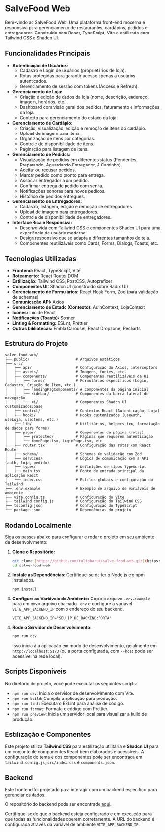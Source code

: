 # SalveFood Web

Bem-vindo ao SalveFood Web! Uma plataforma front-end moderna e responsiva para gerenciamento de restaurantes, cardápios, pedidos e entregadores. Construído com React, TypeScript, Vite e estilizado com Tailwind CSS e Shadcn UI.

## Funcionalidades Principais

* **Autenticação de Usuários:**
    * Cadastro e Login de usuários (proprietários de loja).
    * Rotas protegidas para garantir acesso apenas a usuários autenticados.
    * Gerenciamento de sessão com tokens (Access e Refresh).
* **Gerenciamento de Loja:**
    * Criação e edição de dados da loja (nome, descrição, endereço, imagem, horários, etc.).
    * Dashboard com visão geral dos pedidos, faturamento e informações da loja.
    * Contexto para gerenciamento do estado da loja.
* **Gerenciamento de Cardápio:**
    * Criação, visualização, edição e remoção de itens do cardápio.
    * Upload de imagem para itens.
    * Organização de itens por categorias.
    * Controle de disponibilidade de itens.
    * Paginação para listagem de itens.
* **Gerenciamento de Pedidos:**
    * Visualização de pedidos em diferentes status (Pendentes, Preparando, Aguardando Entregador, A Caminho).
    * Aceitar ou recusar pedidos.
    * Marcar pedido como pronto para entrega.
    * Associar entregador a um pedido.
    * Confirmar entrega de pedido com senha.
    * Notificações sonoras para novos pedidos.
    * Histórico de pedidos entregues.
* **Gerenciamento de Entregadores:**
    * Cadastro, listagem, edição e remoção de entregadores.
    * Upload de imagem para entregadores.
    * Controle de disponibilidade de entregadores.
* **Interface Rica e Responsiva:**
    * Desenvolvida com Tailwind CSS e componentes Shadcn UI para uma experiência de usuário moderna.
    * Design responsivo que se adapta a diferentes tamanhos de tela.
    * Componentes reutilizáveis como Cards, Forms, Dialogs, Toasts, etc.

## Tecnologias Utilizadas

* **Frontend:** React, TypeScript, Vite
* **Roteamento:** React Router DOM
* **Estilização:** Tailwind CSS, PostCSS, Autoprefixer
* **Componentes UI:** Shadcn UI (construído sobre Radix UI)
* **Gerenciamento de Formulários:** React Hook Form, Zod (para validação de schemas)
* **Comunicação API:** Axios
* **Gerenciamento de Estado (Contexto):** AuthContext, LojaContext
* **Ícones:** Lucide React
* **Notificações (Toasts):** Sonner
* **Linting & Formatting:** ESLint, Prettier
* **Outras bibliotecas:** Embla Carousel, React Dropzone, Recharts

## Estrutura do Projeto

```text
salve-food-web/
├── public/                     # Arquivos estáticos
├── src/
│   ├── api/                    # Configuração do Axios, interceptors
│   ├── assets/                 # Imagens, fontes, etc.
│   ├── components/             # Componentes reutilizáveis da UI
│   │   ├── forms/              # Formulários específicos (Login, Cadastro, Criação de Item, etc.)
│   │   ├── landingPagComponents/ # Componentes da página inicial
│   │   ├── sidebar/            # Componentes da barra lateral de navegação
│   │   └── ui/                 # Componentes Shadcn UI customizados/base
│   ├── context/                # Contextos React (Autenticação, Loja)
│   ├── hooks/                  # Hooks customizados (useAuth, useLoja, useItems, etc.)
│   ├── lib/                    # Utilitários, helpers (cn, formatação de dados para forms)
│   ├── pages/                  # Componentes de página (rotas)
│   │   ├── protected/          # Páginas que requerem autenticação
│   │   └── HomePage.tsx, LoginPage.tsx, etc.
│   ├── router.tsx              # Configuração das rotas com React Router
│   ├── schema/                 # Schemas de validação com Zod
│   ├── services/               # Lógica de comunicação com a API (auth, loja, pedido)
│   ├── types/                  # Definições de tipos TypeScript
│   ├── main.tsx                # Ponto de entrada principal da aplicação React
│   └── index.css               # Estilos globais e configuração do Tailwind
├── .env.example                # Exemplo de arquivo de variáveis de ambiente
├── vite.config.ts              # Configuração do Vite
├── tailwind.config.js          # Configuração do Tailwind CSS
├── tsconfig.json               # Configuração do TypeScript
└── package.json                # Dependências do projeto
```
## Rodando Localmente

Siga os passos abaixo para configurar e rodar o projeto em seu ambiente de desenvolvimento:

1.  **Clone o Repositório:**
    ```bash
    git clone [https://github.com/tuliobaruk/salve-food-web.git](https://github.com/tuliobaruk/salve-food-web.git)
    cd salve-food-web
    ```

2.  **Instale as Dependências:**
    Certifique-se de ter o Node.js e o npm instalados.
    ```bash
    npm install
    ```

3.  **Configure as Variáveis de Ambiente:**
    Copie o arquivo `.env.example` para um novo arquivo chamado `.env` e configure a variável `VITE_APP_BACKEND_IP` com o endereço do seu backend.
    ```
    VITE_APP_BACKEND_IP="SEU_IP_DE_BACKEND:PORTA"
    ```

4.  **Rode o Servidor de Desenvolvimento:**
    ```bash
    npm run dev
    ```
    Isso iniciará a aplicação em modo de desenvolvimento, geralmente em `http://localhost:5173` (ou a porta configurada, com `--host` pode ser acessível na rede local).

## Scripts Disponíveis

No diretório do projeto, você pode executar os seguintes scripts:

* `npm run dev`: Inicia o servidor de desenvolvimento com Vite.
* `npm run build`: Compila a aplicação para produção.
* `npm run lint`: Executa o ESLint para análise de código.
* `npm run format`: Formata o código com Prettier.
* `npm run preview`: Inicia um servidor local para visualizar a build de produção.

## Estilização e Componentes

Este projeto utiliza **Tailwind CSS** para estilização utilitária e **Shadcn UI** para um conjunto de componentes React bem elaborados e acessíveis. A configuração do tema e dos componentes pode ser encontrada em `tailwind.config.js`, `src/index.css`  e `components.json`.

## Backend

Este frontend foi projetado para interagir com um backend específico para gerenciar os dados.

O repositório do backend pode ser encontrado [aqui](https://github.com/bernardogomesrib/salve-food).

Certifique-se de que o backend esteja configurado e em execução para que todas as funcionalidades operem corretamente. A URL do backend é configurada através da variável de ambiente `VITE_APP_BACKEND_IP`.
